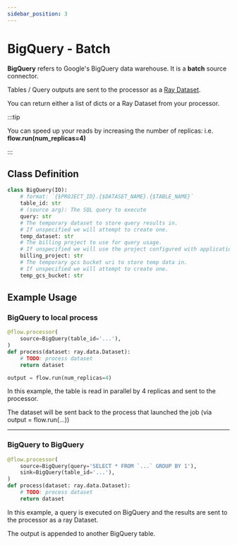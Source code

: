 ```yaml
---
sidebar_position: 3
---
```


# BigQuery - Batch

**BigQuery** refers to Google's BigQuery data warehouse. It is a **batch** source connector.

Tables / Query outputs are sent to the processor as a [Ray Dataset](https://docs.ray.io/en/latest/data/dataset.html).

You can return either a list of dicts or a Ray Dataset from your processor.

:::tip

You can speed up your reads by increasing the number of replicas: i.e. **flow.run(num_replicas=4)**

:::

## Class Definition

```python
class BigQuery(IO):
    # format: `{$PROJECT_ID}.{$DATASET_NAME}.{$TABLE_NAME}`
    table_id: str
    # (source arg): The SQL query to execute
    query: str
    # The temporary dataset to store query results in.
    # If unspecified we will attempt to create one.
    temp_dataset: str
    # The billing project to use for query usage.
    # If unspecified we will use the project configured with application default credentials.
    billing_project: str
    # The temporary gcs bucket uri to store temp data in.
    # If unspecified we will attempt to create one.
    temp_gcs_bucket: str
```

## Example Usage

### BigQuery to local process

```python
@flow.processor(
    source=BigQuery(table_id='...'),
)
def process(dataset: ray.data.Dataset):
    # TODO: process dataset
    return dataset

output = flow.run(num_replicas=4)
```

In this example, the table is read in parallel by 4 replicas and sent to the processor.

The dataset will be sent back to the process that launched the job (via output = flow.run(...))

---

### BigQuery to BigQuery

```python
@flow.processor(
    source=BigQuery(query='SELECT * FROM `...` GROUP BY 1'),
    sink=BigQuery(table_id='...'),
)
def process(dataset: ray.data.Dataset):
    # TODO: process dataset
    return dataset
```

In this example, a query is executed on BigQuery and the results are sent to the processor as a ray Dataset.

The output is appended to another BigQuery table.
